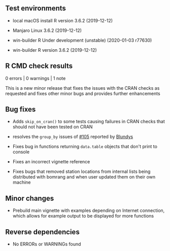 
## Test environments

- local macOS install R version 3.6.2 (2019-12-12)

- Manjaro Linux 3.6.2 (2019-12-12)

- win-builder R Under development (unstable) (2020-01-03 r77630)

- win-builder R version 3.6.2 (2019-12-12)

## R CMD check results

0 errors | 0 warnings | 1 note

This is a new minor release that fixes the issues with the CRAN checks as
requested and fixes other minor bugs and provides further enhancements

## Bug fixes

* Adds `skip_on_cran()` to some tests causing failures in CRAN checks that
should not have been tested on CRAN

* resolves the `group_by` issues of
[#105](https://github.com/ropensci/bomrang/issues/105) reported by
[Blundys](https://github.com/Blundys)

* Fixes bug in functions returning `data.table` objects that don't print to
console

* Fixes an incorrect vignette reference

* Fixes bugs that removed station locations from internal lists being
distributed with bomrang and when user updated them on their own machine

## Minor changes

* Prebuild main vignette with examples depending on Internet connection, which
allows for example output to be displayed for more functions

## Reverse dependencies

* No ERRORs or WARNINGs found
